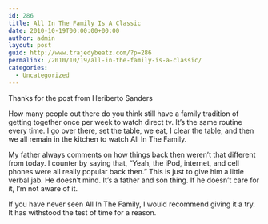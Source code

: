 ```yaml
---
id: 286
title: All In The Family Is A Classic
date: 2010-10-19T00:00:00+00:00
author: admin
layout: post
guid: http://www.trajedybeatz.com/?p=286
permalink: /2010/10/19/all-in-the-family-is-a-classic/
categories:
  - Uncategorized
---
```

Thanks for the post from Heriberto Sanders

How many people out there do you think still have a family tradition of getting together once per week to watch direct tv. It&#8217;s the same routine every time. I go over there, set the table, we eat, I clear the table, and then we all remain in the kitchen to watch All In The Family.

My father always comments on how things back then weren&#8217;t that different from today. I counter by saying that, &#8220;Yeah, the iPod, internet, and cell phones were all really popular back then.&#8221; This is just to give him a little verbal jab. He doesn&#8217;t mind. It&#8217;s a father and son thing. If he doesn&#8217;t care for it, I&#8217;m not aware of it.

If you have never seen All In The Family, I would recommend giving it a try. It has withstood the test of time for a reason.